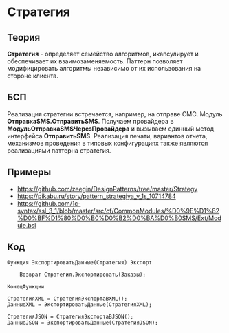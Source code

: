 # Стратегия

## Теория
**Стратегия** - определяет семейство алгоритмов, икапсулирует и обеспечивает их взаимозаменяемость. Паттерн позволяет модифицировать алгоритмы независимо от их использования на стороне клиента.

## БСП
Реализация стратегии встречается, например, на отправе СМС. Модуль **ОтправкаSMS.ОтправитьSMS**.
Получаем провайдера в **МодульОтправкаSMSЧерезПровайдера** и вызываем единный метод интерфейса **ОтправитьSMS**.
Реализация печати, вариантов отчета, механизмов проведения в типовых конфигурациях также являются реализациями паттерна стратегия.

## Примеры
- https://github.com/zeegin/DesignPatterns/tree/master/Strategy
- https://pikabu.ru/story/pattern_strategiya_v_1s_10714784
- https://github.com/1c-syntax/ssl_3_1/blob/master/src/cf/CommonModules/%D0%9E%D1%82%D0%BF%D1%80%D0%B0%D0%B2%D0%BA%D0%B0SMS/Ext/Module.bsl

## Код

    Функция ЭкспортироватьДанные(Стратегия) Экспорт

        Возврат Стратегия.Экспортировать(Заказы);

    КонецФункции  

    СтратегияXML = СтратегияЭкспортаВXML();
    ДанныеXML = ЭкспортироватьДанные(СтратегияXML);

    СтратегияJSON = СтратегияЭкспортаВJSON();
    ДанныеJSON = ЭкспортироватьДанные(СтратегияJSON);
